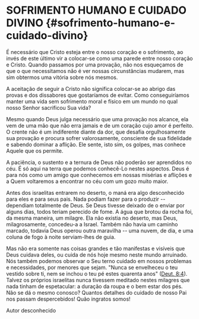 # SOFRIMENTO HUMANO E CUIDADO DIVINO {#sofrimento-humano-e-cuidado-divino}

É necessário que Cristo esteja entre o nosso coração e o sofrimento, ao invés de este último vir a colocar-se como uma parede entre nosso coração e Cristo. Quando passamos por uma provação, não nos esqueçamos de que o que necessitamos não é ver nossas circunstâncias mudarem, mas sim obtermos uma vitória sobre nós mesmos.

A aceitação de seguir a Cristo não significa colocar-se ao abrigo das provas e dos dissabores que gostaríamos de evitar. Como conseguiríamos manter uma vida sem sofrimento moral e físico em um mundo no qual nosso Senhor sacrificou Sua vida?

Mesmo quando Deus julga necessário que uma provação nos alcance, ela vem de uma mão que não erra jamais e de um coração cujo amor é perfeito. O crente não é um indiferente diante da dor, que desafia orgulhosamente sua provação e procura sofrer valorosamente, consciente de sua fidelidade e sabendo dominar a aflição. Ele sente, isto sim, os golpes, mas conhece Aquele que os permite.

A paciência, o sustento e a ternura de Deus não poderão ser aprendidos no céu. É só aqui na terra que podemos conhecê-Lo nestes aspectos. Deus é para nós como um amigo que conhecemos em nossas misérias e aflições e a Quem voltaremos a encontrar no céu com um gozo muito maior.

Antes dos israelitas entrarem no deserto, o maná era algo desconhecido para eles e para seus pais. Nada podiam fazer para o produzir -- dependiam totalmente de Deus. Se Deus tivesse deixado de o enviar por alguns dias, todos teriam perecido de fome. A água que brotou da rocha foi, da mesma maneira, um milagre. Ela não existia no deserto, mas Deus, milagrosamente, concedeu-a a Israel. Também não havia um caminho marcado, todavia Deus operou outra maravilha -- uma nuvem, de dia, e uma coluna de fogo à noite serviam-lhes de guia.

Mas não era somente nas coisas grandes e tão manifestas e visíveis que Deus cuidava deles, ou cuida de nós hoje mesmo neste mundo arruinado. Nós também podemos observar o Seu terno cuidado em nossos problemas e necessidades, por menores que sejam. &quot;Nunca se envelheceu o teu vestido sobre ti, nem se inchou o teu pé estes quarenta anos&quot; ([Deut. 8:4](http://bibliaonline.com.br/acf/dt/8/4)). Talvez os próprios israelitas nunca tivessem meditado nestes milagres que nada tinham de espetacular: a duração da roupa e o bem estar dos pés. Não se dá o mesmo conosco? Quantos detalhes do cuidado de nosso Pai nos passam despercebidos! Quão ingratos somos!

Autor desconhecido